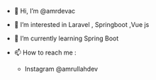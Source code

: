 - 👋 Hi, I’m @amrdevac
- 👀 I’m interested in Laravel , Springboot ,Vue js
- 🌱 I’m currently learning Spring Boot

- 📫 How to reach me : 
  - Instagram @amrullahdev
